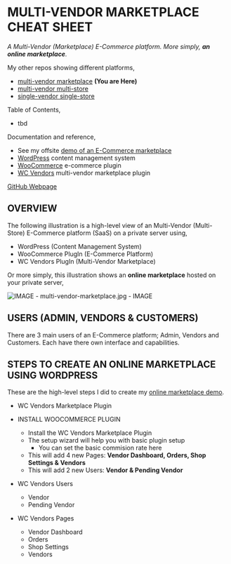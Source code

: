 # MULTI-VENDOR MARKETPLACE CHEAT SHEET

_A Multi-Vendor (Marketplace) E-Commerce platform.
More simply, **an online marketplace**._

My other repos showing different platforms,

* [multi-vendor marketplace](https://github.com/JeffDeCola/my-cheat-sheets/tree/master/other/e-commerce/multi-vendor/multi-vendor-marketplace-cheat-sheet)
  **(You are Here)**
* [multi-vendor multi-store](https://github.com/JeffDeCola/my-cheat-sheets/tree/master/other/e-commerce/multi-vendor/multi-vendor-multi-store-cheat-sheet)
* [single-vendor single-store](https://github.com/JeffDeCola/my-cheat-sheets/tree/master/other/e-commerce/single-vendor/single-vendor-single-store-cheat-sheet)

Table of Contents,

* tbd

Documentation and reference,

* See my offsite
  [demo of an E-Commerce marketplace](https://multi-vendor-marketplace.jeffdecola.com)
* [WordPress](https://github.com/JeffDeCola/my-cheat-sheets/tree/master/software/service-architectures/software-as-a-service/wordpress-cheat-sheet)
  content management system
* [WooCommerce](https://woocommerce.com/)
  e-commerce plugin
* [WC Vendors](https://www.wcvendors.com/)
  multi-vendor marketplace plugin

[GitHub Webpage](https://jeffdecola.github.io/my-cheat-sheets/)

## OVERVIEW

The following illustration is a high-level view of an
Multi-Vendor (Multi-Store) E-Commerce platform (SaaS)
on a private server using,

* WordPress (Content Management System)
* WooCommerce PlugIn (E-Commerce Platform)
* WC Vendors PlugIn (Multi-Vendor Marketplace)

Or more simply, this illustration shows an **online marketplace** hosted on your private server,

![IMAGE - multi-vendor-marketplace.jpg - IMAGE](../../../../docs/pics/multi-vendor-marketplace.jpg)

## USERS (ADMIN, VENDORS & CUSTOMERS)

There are 3 main users of an E-Commerce platform;
Admin, Vendors and Customers. Each have there own
interface and capabilities.

## STEPS TO CREATE AN ONLINE MARKETPLACE USING WORDPRESS

These are the high-level steps I did to create my
[online marketplace demo](https://multi-vendor-marketplace.jeffdecola.com).




* WC Vendors Marketplace Plugin




* INSTALL WOOCOMMERCE PLUGIN
  * Install the WC Vendors Marketplace Plugin
  * The setup wizard will help you with basic plugin setup
    * You can set the basic commision rate here
  * This will add 4 new Pages: **Vendor Dashboard, Orders, Shop Settings & Vendors**
  * This will add 2 new Users: **Vendor & Pending Vendor**

* WC Vendors Users
  * Vendor
  * Pending Vendor

* WC Vendors Pages
  * Vendor Dashboard
  * Orders
  * Shop Settings
  * Vendors
